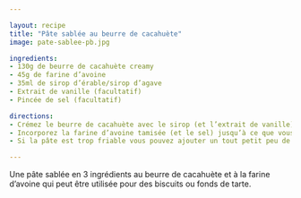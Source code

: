 ```yaml
---

layout: recipe
title: "Pâte sablée au beurre de cacahuète"
image: pate-sablee-pb.jpg

ingredients:
- 130g de beurre de cacahuète creamy
- 45g de farine d’avoine
- 35ml de sirop d’érable/sirop d’agave
- Extrait de vanille (facultatif)
- Pincée de sel (facultatif)

directions:
- Crémez le beurre de cacahuète avec le sirop (et l’extrait de vanille). 
- Incorporez la farine d’avoine tamisée (et le sel) jusqu’à ce que vous puissiez former une boule qui se tient. On cherche quelque chose qui se rapproche de la pâte sablée ou du shortbread en un peu plus élastique.
- Si la pâte est trop friable vous pouvez ajouter un tout petit peu de sirop pour corriger la consistance.

---
```


Une pâte sablée en 3 ingrédients au beurre de cacahuète et à la farine d’avoine qui peut être utilisée pour des biscuits ou fonds de tarte.